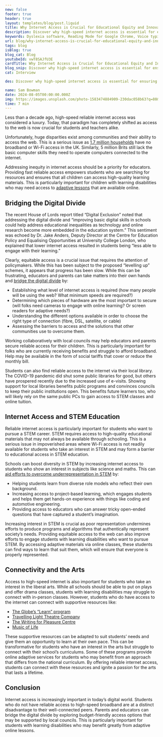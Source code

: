 ```yaml
---
new: false
footer: true
header: true
layout: templates/blog/post.liquid
title: Why Internet Access is Crucial for Educational Equity and Innovation
description: Discover why high-speed internet access is essential for ensuring educational equity and fostering innovation. Learn about the challenges faced by communities, the impact on STEM and arts education, and practical solutions to bridge the digital divide for students and educators.
keywords: Dyslexia software, Reading Mode for Google Chrome, Voice typing for Chrome, Text to speech for Chrome, text reader, Immersive Reader, dyslexia fonts, accessibility software, Helperbird for Edge, Helperbird for Firefox, Helperbird for Chrome, Opendyslexic for Chrome, OpenDyslexic
url: blog/why-internet-access-is-crucial-for-educational-equity-and-innovation/
tags: blog
isBlog: true
blog_cat: Blog
youtubeId: vwT8SAJfU3E
cardTitle: Why Internet Access is Crucial for Educational Equity and Innovation
blog_snip: Discover why high-speed internet access is essential for ensuring educational equity and fostering innovation. Learn about the challenges faced by communities, the impact on STEM and arts education, and practical solutions to bridge the digital divide for students and educators.
cat: Interview

des: Discover why high-speed internet access is essential for ensuring educational equity and fostering innovation. Learn about the challenges faced by communities, the impact on STEM and arts education, and practical solutions to bridge the digital divide for students and educators.

name: Sam Bowman
date: 2024-08-05T00:00:00.000Z
img: https://images.unsplash.com/photo-1583474884909-230dac058b63?q=80&w=2874&auto=format&fit=crop&ixlib=rb-4.0.3&ixid=M3wxMjA3fDB8MHxwaG90by1wYWdlfHx8fGVufDB8fHx8fA%3D%3D
time: 7 min
---
```




Less than a decade ago, high-speed reliable internet access was considered a luxury. Today, that paradigm has completely shifted as access to the web is now crucial for students and teachers alike.

Unfortunately, huge disparities exist among communities and their ability to access the web. This is a serious issue as [1.7 million households](https://publications.parliament.uk/pa/ld5803/ldselect/ldcomm/219/219.pdf) have no broadband or Wi-Fi access in the UK. Similarly, 5 million Brits still lack the basic computer skills they need to operate computers connected to the internet.

Addressing inequity in internet access should be a priority for educators. Providing fast reliable access empowers students who are searching for resources and ensures that all children can access high-quality learning materials. This is particularly important for children with learning disabilities who may need access to [adaptive lessons](https://www.helperbird.com/features/optical-character-recognition/) that are available online.

## Bridging the Digital Divide

The recent House of Lords report titled “Digital Exclusion” noted that addressing the digital divide and “improving basic digital skills in schools could help address educational inequalities as technology and online research become more embedded in the education system.” This sentiment was echoed by Dr. Jake Anders, Deputy Director at the Centre for Education Policy and Equalising Opportunities at University College London, who explained that lower internet access resulted in students being “less able to engage with their learning.”

Clearly, equitable access is a crucial issue that requires the attention of policymakers. While this has been subject to the proposed “levelling up” schemes, it appears that progress has been slow. While this can be frustrating, educators and parents can take matters into their own hands and [bridge the digital divide](https://www.compareinternet.com/blog/bridging-the-digital-divide/) by:

- Establishing what level of internet access is required (how many people will be using the web? What minimum speeds are required?)
- Determining which pieces of hardware are the most important to secure (will folks need cameras to engage with online learning? Or screen readers for adaptive needs?)
- Understanding the different options available in order to choose the right type of connection (fibre, DSL, satellite, or cable)
- Assessing the barriers to access and the solutions that other communities use to overcome them.

Working collaboratively with local councils may help educators and parents secure reliable access for their children. This is particularly important for folks who are currently receiving benefits and struggle to afford broadband. Help may be available in the form of social tariffs that cover or reduce the monthly bill.

Students can also find reliable access to the internet via their local library. The COVID-19 pandemic did shut some public libraries for good, but others have prospered recently due to the increased use of e-visits. Showing support for local libraries benefits public programs and convinces councils to keep their public institutions open. This benefits future learners too, who will likely rely on the same public PCs to gain access to STEM classes and online tuition.

## Internet Access and STEM Education

Reliable internet access is particularly important for students who want to pursue a STEM career. STEM requires access to high-quality educational materials that may not always be available through schooling. This is a serious issue in impoverished areas where Wi-Fi access is not readily available for students who take an interest in STEM and may form a barrier to educational access in STEM education.

Schools can boost diversity in STEM by increasing internet access to students who show an interest in subjects like science and maths. This can [aid efforts to overcome underrepresentation in STEM](https://www.4btengines.com/why-diversity-in-stem-matters-and-how-to-boost-participation-in-schools/) by:

- Helping students learn from diverse role models who reflect their own background.
- Increasing access to project-based learning, which engages students and helps them get hands-on experience with things like coding and automotive engineering.
- Providing access to educators who can answer tricky open-ended questions that have captured a student’s imagination.

Increasing interest in STEM is crucial as poor representation undermines efforts to produce programs and algorithms that authentically represent society’s needs. Providing equitable access to the web can also improve efforts to engage students with learning disabilities who want to pursue STEM. By accessing adaptive materials via online classes, these students can find ways to learn that suit them, which will ensure that everyone is properly represented.

## Connectivity and the Arts

Access to high-speed internet is also important for students who take an interest in the liberal arts. While all schools should be able to put on plays and offer drama classes, students with learning disabilities may struggle to connect with in-person classes. However, students who do have access to the internet can connect with supportive resources like:

- [The Globe’s “Learn” program](https://www.shakespearesglobe.com/learn/)
- [Travelling Light Theatre Company](https://www.travellinglighttheatre.org.uk/)
- [The Writing for Pleasure Centre](https://writing4pleasure.com/)
- [Music of Life](https://www.musicoflife.org.uk/)

These supportive resources can be adapted to suit students’ needs and give them an opportunity to learn at their own pace. This can be transformative for students who have an interest in the arts but struggle to connect with their school’s curriculums. Some of these programs provide online adaptive services for students who may benefit from an approach that differs from the national curriculum. By offering reliable internet access, students can connect with these resources and ignite a passion for the arts that lasts a lifetime.

## Conclusion

Internet access is increasingly important in today’s digital world. Students who do not have reliable access to high-speed broadband are at a distinct disadvantage to their well-connected peers. Parents and educators can bridge the digital divide by exploring budget-friendly access options that may be supported by local councils. This is particularly important for students with learning disabilities who may benefit greatly from adaptive online lessons.
